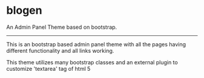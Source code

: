 # blogen
An Admin Panel Theme based on bootstrap.
 - - - -
 This is an bootstrap based admin panel theme with all the pages having different functionality and all links working.
 
 This theme utilizes many bootstrap classes and an external plugin to customize 'textarea' tag of html 5
